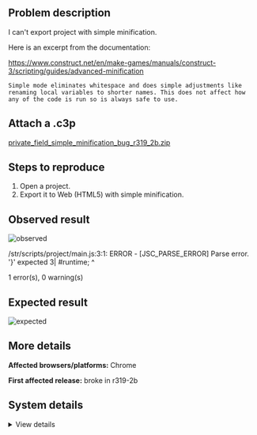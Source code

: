 ## Problem description

I can't export project with simple minification.

Here is an excerpt from the documentation:

https://www.construct.net/en/make-games/manuals/construct-3/scripting/guides/advanced-minification

`Simple mode eliminates whitespace and does simple adjustments like renaming local variables to shorter names. This does not affect how any of the code is run so is always safe to use.`

## Attach a .c3p

[private_field_simple_minification_bug_r319_2b.zip](https://github.com/WilsonPercival/WilsonPercival/files/10044467/private_field_simple_minification_bug_r319_2b.zip)

## Steps to reproduce

1. Open a project.
2. Export it to Web (HTML5) with simple minification.

## Observed result

![observed](https://user-images.githubusercontent.com/91274932/202791764-77cfdb83-0e56-42c9-9c2c-cee0002b4146.png)

/str/scripts/project/main.js:3:1: ERROR - [JSC_PARSE_ERROR] Parse error. '}' expected
  3| 	#runtime;
     	^

1 error(s), 0 warning(s)

## Expected result

![expected](https://user-images.githubusercontent.com/91274932/202794162-00a6fde8-42e4-4f81-b8ff-7a7319b593e1.png)

## More details



**Affected browsers/platforms:** Chrome

**First affected release:** broke in r319-2b

## System details

<details><summary>View details</summary>

Platform information
Product: Construct 3 r319.2 (beta)
Browser: Chrome 107.0.5304.107
Browser engine: Chromium
Context: browser
Operating system: Windows NT 0.1.0
Device type: desktop
Device pixel ratio: 1
Logical CPU cores: 2
Approx. device memory: 4 GB
User agent: Mozilla/5.0 (Windows NT 6.1; Win64; x64) AppleWebKit/537.36 (KHTML, like Gecko) Chrome/107.0.0.0 Safari/537.36
Language setting: en-US

Local storage
Storage quota (approx): 59 gb
Storage usage (approx): 387 mb (0.6%)
Persistant storage: No

Browser support notes
This list contains missing features that are not required, but could improve performance or user experience if supported.

UI effects are disabled in settings.
WebGL 2+ is not supported. Rendering quality and features may be affected.
WebGL information
Version string: WebGL 1.0 (OpenGL ES 2.0 Chromium)
Numeric version: 1
Supports NPOT textures: partial
Supports GPU profiling: no
Supports highp precision: yes
Vendor: Google Inc. (Intel)
Renderer: ANGLE (Intel, Intel(R) HD Graphics Direct3D9Ex vs_3_0 ps_3_0, igdumdim64.dll)
Major performance caveat: no
Maximum texture size: 8192
Point size range: 1 to 256
Extensions:

ANGLE_instanced_arrays
EXT_blend_minmax
EXT_color_buffer_half_float
EXT_float_blend
EXT_frag_depth
EXT_shader_texture_lod
EXT_texture_filter_anisotropic
EXT_sRGB
KHR_parallel_shader_compile
OES_element_index_uint
OES_fbo_render_mipmap
OES_standard_derivatives
OES_texture_float
OES_texture_float_linear
OES_texture_half_float
OES_texture_half_float_linear
OES_vertex_array_object
WEBGL_color_buffer_float
WEBGL_compressed_texture_s3tc
WEBGL_compressed_texture_s3tc_srgb
WEBGL_debug_renderer_info
WEBGL_debug_shaders
WEBGL_depth_texture
WEBGL_lose_context
WEBGL_multi_draw
Audio information
System sample rate: 48000 Hz
Output channels: 2
Output interpretation: speakers
Supported decode formats:

WebM Opus (audio/webm; codecs=opus)
Ogg Opus (audio/ogg; codecs=opus)
WebM Vorbis (audio/webm; codecs=vorbis)
Ogg Vorbis (audio/ogg; codecs=vorbis)
MPEG-4 AAC (audio/mp4; codecs=mp4a.40.5)
MP3 (audio/mpeg)
FLAC (audio/flac)
PCM WAV (audio/wav; codecs=1)
Supported encode formats:

WebM Opus (audio/webm; codecs=opus)
Video information
Supported decode formats:

WebM AV1 (video/webm; codecs=av01.0.00M.08)
MP4 AV1 (video/mp4; codecs=av01.0.00M.08)
WebM VP9 (video/webm; codecs=vp9)
WebM VP8 (video/webm; codecs=vp8)
Ogg Theora (video/ogg; codecs=theora)
H.264 (video/mp4; codecs=avc1.42E01E)
Supported encode formats:

WebM VP9 (video/webm; codecs=vp9)
WebM VP8 (video/webm; codecs=vp8)

</details>

